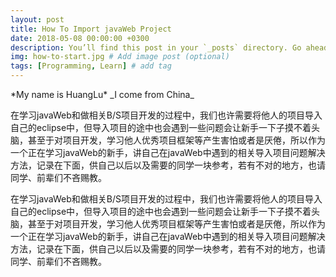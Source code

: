 ```yaml
---
layout: post
title: How To Import javaWeb Project
date: 2018-05-08 00:00:00 +0300
description: You’ll find this post in your `_posts` directory. Go ahead and edit it and re-build the site to see your changes. # Add post description (optional)
img: how-to-start.jpg # Add image post (optional)
tags: [Programming, Learn] # add tag
---
```

<p>*My name is HuangLu*
_I come from China_</p>

在学习javaWeb和做相关B/S项目开发的过程中，我们也许需要将他人的项目导入自己的eclipse中，但导入项目的途中也会遇到一些问题会让新手一下子摸不着头脑，甚至于对项目开发，学习他人优秀项目框架等产生害怕或者是厌倦，所以作为一个正在学习javaWeb的新手，讲自己在javaWeb中遇到的相关导入项目问题解决方法，记录在下面，供自己以后以及需要的同学一块参考，若有不对的地方，也请同学、前辈们不吝赐教。

在学习javaWeb和做相关B/S项目开发的过程中，我们也许需要将他人的项目导入自己的eclipse中，但导入项目的途中也会遇到一些问题会让新手一下子摸不着头脑，甚至于对项目开发，学习他人优秀项目框架等产生害怕或者是厌倦，所以作为一个正在学习javaWeb的新手，讲自己在javaWeb中遇到的相关导入项目问题解决方法，记录在下面，供自己以后以及需要的同学一块参考，若有不对的地方，也请同学、前辈们不吝赐教。

